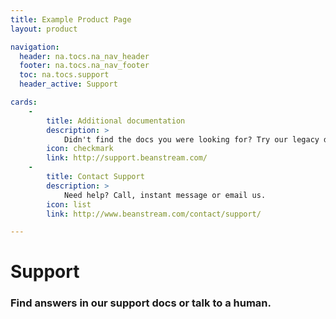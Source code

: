 ```yaml
---
title: Example Product Page
layout: product

navigation:
  header: na.tocs.na_nav_header
  footer: na.tocs.na_nav_footer
  toc: na.tocs.support
  header_active: Support

cards:
    -
        title: Additional documentation
        description: >
            Didn't find the docs you were looking for? Try our legacy documentation.
        icon: checkmark
        link: http://support.beanstream.com/
    -
        title: Contact Support
        description: >
            Need help? Call, instant message or email us.
        icon: list
        link: http://www.beanstream.com/contact/support/

---
```


# Support

### Find answers in our support docs or talk to a human.

